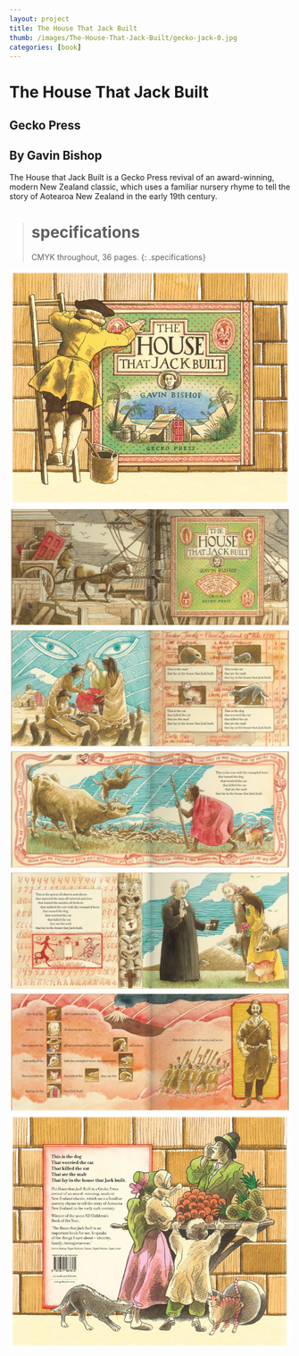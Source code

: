 ```yaml
---
layout: project
title: The House That Jack Built
thumb: /images/The-House-That-Jack-Built/gecko-jack-0.jpg
categories: [book]
---
```


# The House That Jack Built

## Gecko Press

## By Gavin Bishop

The House that Jack Built is a Gecko Press revival of an award-winning, modern New Zealand classic, which uses a familiar nursery rhyme to tell the story of Aotearoa New Zealand in the early 19th century.

> # specifications
> CMYK throughout, 36 pages.
{: .specifications}

![](/images/The-House-That-Jack-Built/gecko-jack-1.jpg)
![](/images/The-House-That-Jack-Built/gecko-jack-2.jpg)
![](/images/The-House-That-Jack-Built/gecko-jack-3.jpg)
![](/images/The-House-That-Jack-Built/gecko-jack-4.jpg)
![](/images/The-House-That-Jack-Built/gecko-jack-5.jpg)
![](/images/The-House-That-Jack-Built/gecko-jack-6.jpg)
![](/images/The-House-That-Jack-Built/gecko-jack-7.jpg)